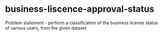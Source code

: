 # business-liscence-approval-status
Problem statement - perform a classification of the business license status of various users, from the given dataset
